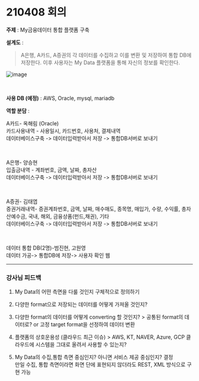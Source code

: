 # 210408 회의

**주제** : My금융데이터 통합 플랫폼 구축

**설계도** : 

> A은행, A카드, A증권의 각 데이터를 수집하고 이를 변환 및 저장하여 통합 DB에 저장한다. 이후 사용자는 My Data 플랫폼을 통해 자신의 정보를 확인한다.



![image](https://user-images.githubusercontent.com/77096463/114028351-58b8b500-98b3-11eb-89c3-4bf26ef1b898.png)

<br>

**사용 DB (예정)** : AWS, Oracle, mysql, mariadb

**역할 분담** :

A카드- 옥해림 (Oracle)<br>
카드사용내역 - 사용일시, 카드번호, 사용처, 결제내역 <br>
데이터베이스구축 -> 데이터입력받아서 저장 -> 통합DB서버로 보내기

<br>

A은행- 양승현<br>
입출금내역 - 계좌번호, 금액, 날짜, 총자산<br>
데이터베이스구축 -> 데이터입력받아서 저장 -> 통합DB서버로 보내기

<br>

A증권- 김태엽<br>
증권거래내역- 증권계좌번호, 금액, 날짜, 매수매도, 종목명, 매입가, 수량, 수익률, 총자산예수금, 국내, 해외, 금융상품(펀드,채권), 기타<br>
데이터베이스구축 -> 데이터입력받아서 저장 -> 통합DB서버로 보내기

<br>

데이터 통합 DB(2명)-범진현, 고원영<br>
데이터 가공-> 통합DB에 저장-> 사용자 확인 웹

---

### 강사님 피드백

1. My Data의 어떤 측면을 다룰 것인지 구체적으로 정의하기

2. 다양한 format으로 저장되는 데이터를 어떻게 가져올 것인지?

3. 다양한 format의 데이터를 어떻게 converting 할 것인지? > 공통된 format의 데이터로? or 고정 target format을 선정하여 데이터 변환

4. 플랫폼의 상호운용성 (클라우드 최근 이슈) > AWS, KT, NAVER, Azure, GCP 클라우드에 시스템을 그대로 올려서 사용할 수 있는지?

5. My Data의 수집,통합 측면 중심인지? 아니면 서비스 제공 중심인지? 결정<br>
만일 수집, 통합 측면이라면 화면 단에 표현되지 않더라도 REST, XML 방식으로 구현 가능